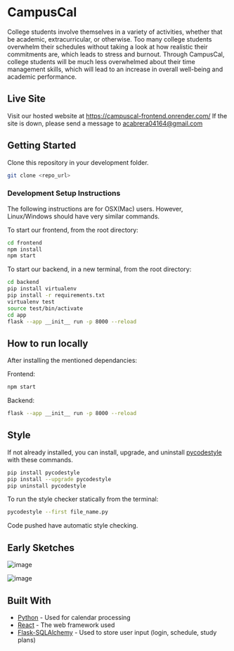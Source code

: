 # CampusCal

College students involve themselves in a variety of activities, whether that be academic, extracurricular, or otherwise. Too many college students overwhelm their schedules without taking a look at how realistic their commitments are, which leads to stress and burnout. Through CampusCal, college students will be much less overwhelmed about their time management skills, which will lead to an increase in overall well-being and academic performance. 
## Live Site
Visit our hosted website at https://campuscal-frontend.onrender.com/
If the site is down, please send a message to acabrera04164@gmail.com
## Getting Started
Clone this repository in your development folder.
```bash
git clone <repo_url> 
```
### Development Setup Instructions
The following instructions are for OSX(Mac) users. However, Linux/Windows should have very similar commands.  

To start our frontend, from the root directory:

```bash
cd frontend
npm install
npm start
```
To start our backend, in a new terminal, from the root directory:

```bash
cd backend
pip install virtualenv
pip install -r requirements.txt
virtualenv test
source test/bin/activate
cd app
flask --app __init__ run -p 8000 --reload
```
## How to run locally

After installing the mentioned dependancies:

Frontend:
```bash
npm start
```

Backend:
```bash
flask --app __init__ run -p 8000 --reload
```

## Style
If not already installed, you can install, upgrade, and uninstall [pycodestyle](https://pypi.org/project/pycodestyle/) with these commands. 

```bash
pip install pycodestyle
pip install --upgrade pycodestyle
pip uninstall pycodestyle
```

To run the style checker statically from the terminal:

```bash
pycodestyle --first file_name.py
```

Code pushed have automatic style checking. 

## Early Sketches

![image](https://github.com/ahmadbasyouni10/CampusCal/assets/120362910/593fcbbf-3bac-41e3-a734-435e4f381983)

![image](https://github.com/ahmadbasyouni10/CampusCal/assets/120362910/69b4485f-7b24-4b44-a767-0ecb827fce54)

## Built With

* [Python](https://www.python.org/doc/) - Used for calendar processing
* [React](https://react.dev/) - The web framework used
* [Flask-SQLAlchemy](https://flask-sqlalchemy.palletsprojects.com/en/3.1.x/) - Used to store user input (login, schedule, study plans)

